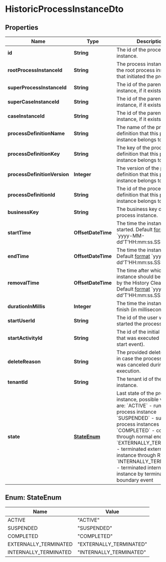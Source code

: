 

# HistoricProcessInstanceDto


## Properties

Name | Type | Description | Notes
------------ | ------------- | ------------- | -------------
**id** | **String** | The id of the process instance. |  [optional]
**rootProcessInstanceId** | **String** | The process instance id of the root process instance that initiated the process. |  [optional]
**superProcessInstanceId** | **String** | The id of the parent process instance, if it exists. |  [optional]
**superCaseInstanceId** | **String** | The id of the parent case instance, if it exists. |  [optional]
**caseInstanceId** | **String** | The id of the parent case instance, if it exists. |  [optional]
**processDefinitionName** | **String** | The name of the process definition that this process instance belongs to. |  [optional]
**processDefinitionKey** | **String** | The key of the process definition that this process instance belongs to. |  [optional]
**processDefinitionVersion** | **Integer** | The version of the process definition that this process instance belongs to. |  [optional]
**processDefinitionId** | **String** | The id of the process definition that this process instance belongs to. |  [optional]
**businessKey** | **String** | The business key of the process instance. |  [optional]
**startTime** | **OffsetDateTime** | The time the instance was started. Default [format](https://docs.camunda.org/manual/7.14/reference/rest/overview/date-format/) &#x60;yyyy-MM-dd&#39;T&#39;HH:mm:ss.SSSZ&#x60;. |  [optional]
**endTime** | **OffsetDateTime** | The time the instance ended. Default [format](https://docs.camunda.org/manual/7.14/reference/rest/overview/date-format/) &#x60;yyyy-MM-dd&#39;T&#39;HH:mm:ss.SSSZ&#x60;. |  [optional]
**removalTime** | **OffsetDateTime** | The time after which the instance should be removed by the History Cleanup job. Default [format](https://docs.camunda.org/manual/7.14/reference/rest/overview/date-format/) &#x60;yyyy-MM-dd&#39;T&#39;HH:mm:ss.SSSZ&#x60;. |  [optional]
**durationInMillis** | **Integer** | The time the instance took to finish (in milliseconds). |  [optional]
**startUserId** | **String** | The id of the user who started the process instance. |  [optional]
**startActivityId** | **String** | The id of the initial activity that was executed (e.g., a start event). |  [optional]
**deleteReason** | **String** | The provided delete reason in case the process instance was canceled during execution. |  [optional]
**tenantId** | **String** | The tenant id of the process instance. |  [optional]
**state** | [**StateEnum**](#StateEnum) | Last state of the process instance, possible values are:  &#x60;ACTIVE&#x60; - running process instance  &#x60;SUSPENDED&#x60; - suspended process instances  &#x60;COMPLETED&#x60; - completed through normal end event  &#x60;EXTERNALLY_TERMINATED&#x60; - terminated externally, for instance through REST API  &#x60;INTERNALLY_TERMINATED&#x60; - terminated internally, for instance by terminating boundary event |  [optional]



## Enum: StateEnum

Name | Value
---- | -----
ACTIVE | &quot;ACTIVE&quot;
SUSPENDED | &quot;SUSPENDED&quot;
COMPLETED | &quot;COMPLETED&quot;
EXTERNALLY_TERMINATED | &quot;EXTERNALLY_TERMINATED&quot;
INTERNALLY_TERMINATED | &quot;INTERNALLY_TERMINATED&quot;



